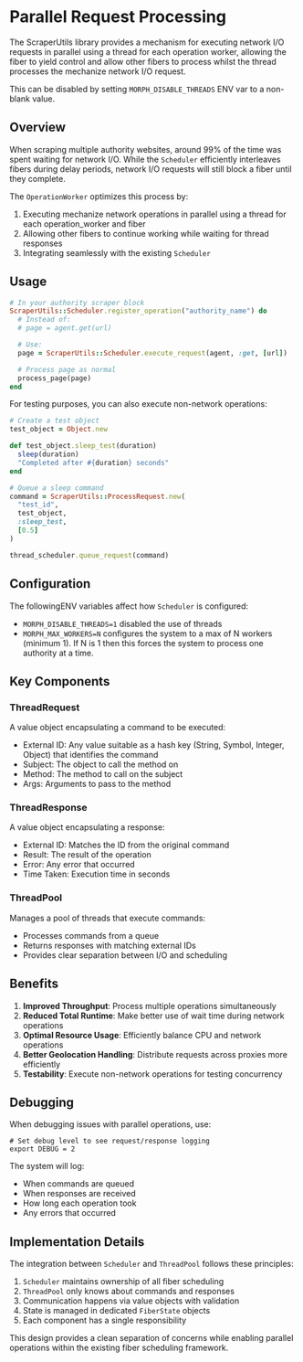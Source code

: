 Parallel Request Processing
===========================

The ScraperUtils library provides a mechanism for executing network I/O requests in parallel using a thread for each
operation worker, allowing the fiber to yield control and allow other fibers to process whilst the thread processes the
mechanize network I/O request.

This can be disabled by setting `MORPH_DISABLE_THREADS` ENV var to a non-blank value.

Overview
--------

When scraping multiple authority websites, around 99% of the time was spent waiting for network I/O. While the
`Scheduler`
efficiently interleaves fibers during delay periods, network I/O requests will still block a fiber until they
complete.

The `OperationWorker` optimizes this process by:

1. Executing mechanize network operations in parallel using a thread for each operation_worker and fiber
2. Allowing other fibers to continue working while waiting for thread responses
3. Integrating seamlessly with the existing `Scheduler`

Usage
-----

```ruby
# In your authority scraper block
ScraperUtils::Scheduler.register_operation("authority_name") do
  # Instead of:
  # page = agent.get(url)

  # Use:
  page = ScraperUtils::Scheduler.execute_request(agent, :get, [url])

  # Process page as normal
  process_page(page)
end
```

For testing purposes, you can also execute non-network operations:

```ruby
# Create a test object
test_object = Object.new

def test_object.sleep_test(duration)
  sleep(duration)
  "Completed after #{duration} seconds"
end

# Queue a sleep command
command = ScraperUtils::ProcessRequest.new(
  "test_id",
  test_object,
  :sleep_test,
  [0.5]
)

thread_scheduler.queue_request(command)
```

Configuration
-------------

The followingENV variables affect how `Scheduler` is configured:

* `MORPH_DISABLE_THREADS=1` disabled the use of threads
* `MORPH_MAX_WORKERS=N` configures the system to a max of N workers (minimum 1).
  If N is 1 then this forces the system to process one authority at a time.

Key Components
--------------

### ThreadRequest

A value object encapsulating a command to be executed:

- External ID: Any value suitable as a hash key (String, Symbol, Integer, Object) that identifies the command
- Subject: The object to call the method on
- Method: The method to call on the subject
- Args: Arguments to pass to the method

### ThreadResponse

A value object encapsulating a response:

- External ID: Matches the ID from the original command
- Result: The result of the operation
- Error: Any error that occurred
- Time Taken: Execution time in seconds

### ThreadPool

Manages a pool of threads that execute commands:

- Processes commands from a queue
- Returns responses with matching external IDs
- Provides clear separation between I/O and scheduling

Benefits
--------

1. **Improved Throughput**: Process multiple operations simultaneously
2. **Reduced Total Runtime**: Make better use of wait time during network operations
3. **Optimal Resource Usage**: Efficiently balance CPU and network operations
4. **Better Geolocation Handling**: Distribute requests across proxies more efficiently
5. **Testability**: Execute non-network operations for testing concurrency

Debugging
---------

When debugging issues with parallel operations, use:

```shell
# Set debug level to see request/response logging
export DEBUG = 2
```

The system will log:

- When commands are queued
- When responses are received
- How long each operation took
- Any errors that occurred

## Implementation Details

The integration between `Scheduler` and `ThreadPool` follows these principles:

1. `Scheduler` maintains ownership of all fiber scheduling
2. `ThreadPool` only knows about commands and responses
3. Communication happens via value objects with validation
4. State is managed in dedicated `FiberState` objects
5. Each component has a single responsibility

This design provides a clean separation of concerns while enabling parallel operations within the existing fiber
scheduling framework.
